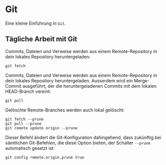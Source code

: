 # Git

Eine kleine Einführung in `Git`.

## Tägliche Arbeit mit Git

Commits, Dateien und Verweise werden aus einem Remote-Repository in dein lokales Repository heruntergeladen:
```
git fetch
```

Commits, Dateien und Verweise werden aus einem Remote-Repository in dein lokales Repository heruntergeladen.
Ausserdem wird ein Merge-Commit ausgeführt, der die heruntergeladenen Commits mit dem lokalen HEAD-Branch vereint:
```
git pull
```

Gelöschte Remote-Branches werden auch lokal gelöscht:
```
git fetch --prune
git pull --prune
git remote update origin --prune
```

Dieser Befehl ändert die Git-Konfiguration dahingehend,
dass zukünftig bei sämtlichen Git-Befehlen,
die diese Option bieten,
der Schalter `--prune` automatisch gesetzt ist:
```
git config remote.origin.prune true
```

